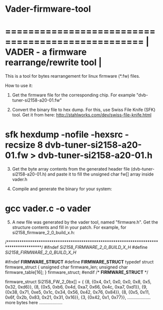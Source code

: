 # Vader-firmware-tool

==================================================
|   VADER - a firmware rearrange/rewrite tool    |
==================================================

This is a tool for bytes rearrangement for linux firmware (*.fw) files.

How to use it:
1. Get the firmware file for the corresponding chip. For example "dvb-tuner-si2158-a20-01.fw"

2. Convert the binary file to hex dump. For this, use Swiss File Knife (SFK) tool. 
Get it from here: http://stahlworks.com/dev/swiss-file-knife.html
# sfk hexdump -nofile -hexsrc -recsize 8 dvb-tuner-si2158-a20-01.fw > dvb-tuner-si2158-a20-01.h

3. Get the byte array contents from the generated header file (dvb-tuner-si2158-a20-01.h) and paste it to fill the unsigned char fw[] array
inside vader.h

4. Compile and generate the binary for your system:
# gcc vader.c -o vader

5. A new file was generated by the vader tool, named "firmware.h". Get the structure contents and fill in your patch. For example, 
for si2158_firmware_2_0_build_x.h:

/****************************************************************************************/
#ifndef _Si2158_FIRMWARE_2_0_BUILD_X_H_
#define _Si2158_FIRMWARE_2_0_BUILD_X_H_

#ifndef __FIRMWARE_STRUCT__
#define __FIRMWARE_STRUCT__
typedef struct firmware_struct {
	unsigned char firmware_len;
	unsigned char firmware_table[16];
} firmware_struct;
#endif /* __FIRMWARE_STRUCT__ */

firmware_struct Si2158_FW_2_0bx[] = {
{8, {0x4, 0x1, 0x0, 0x0, 0x8, 0x5, 0x32, 0xd6}},
{8, {0x5, 0xb6, 0x4d, 0xa7, 0x66, 0x4c, 0xa7, 0xd1}},
{9, {0x38, 0x71, 0xe5, 0x1c, 0x34, 0x56, 0x42, 0x76, 0x84}},
{8, {0x5, 0x11, 0x6f, 0x2b, 0x83, 0x21, 0x31, 0x16}},
{3, {0x42, 0x1, 0x77}},
...................
more bytes here
...................
